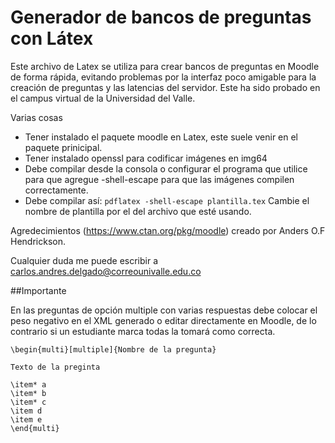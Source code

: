 # Generador de bancos de preguntas con Látex

Este archivo de Latex se utiliza para crear bancos de preguntas en Moodle de forma rápida, evitando problemas por la interfaz poco amigable para la creación de preguntas y las latencias del servidor. Este ha sido probado en el campus virtual de la Universidad del Valle.

Varias cosas

* Tener instalado el paquete moodle en Latex, este suele venir en el paquete prinicipal.
* Tener instalado openssl para codificar imágenes en img64
* Debe compilar desde la consola o configurar el programa que utilice para que agregue -shell-escape para que las imágenes compilen correctamente.
* Debe compilar así:  `pdflatex -shell-escape plantilla.tex` Cambie el nombre de plantilla por el del archivo que esté usando.

Agredecimientos (https://www.ctan.org/pkg/moodle) creado por Anders O.F Hendrickson.

Cualquier duda me puede escribir a carlos.andres.delgado@correounivalle.edu.co

##Importante

En las preguntas de opción multiple con varias respuestas debe colocar el peso negativo en el XML generado o editar directamente en Moodle, de lo contrario si un estudiante marca todas la tomará como correcta.
```Tex
\begin{multi}[multiple]{Nombre de la pregunta}

Texto de la preginta

\item* a
\item* b
\item* c
\item d
\item e
\end{multi}
```
